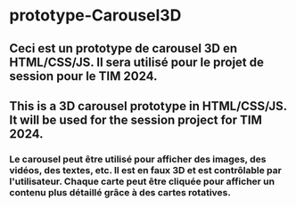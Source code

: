 # prototype-Carousel3D
## Ceci est un prototype de carousel 3D en HTML/CSS/JS. Il sera utilisé pour le projet de session pour le TIM 2024.
## This is a 3D carousel prototype in HTML/CSS/JS. It will be used for the session project for TIM 2024.
### Le carousel peut être utilisé pour afficher des images, des vidéos, des textes, etc. Il est en faux 3D et est contrôlable par l'utilisateur. Chaque carte peut être cliquée pour afficher un contenu plus détaillé grâce à des cartes rotatives.

